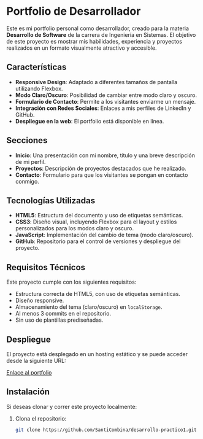 # Portfolio de Desarrollador

Este es mi portfolio personal como desarrollador, creado para la materia **Desarrollo de Software** de la carrera de Ingeniería en Sistemas. El objetivo de este proyecto es mostrar mis habilidades, experiencia y proyectos realizados en un formato visualmente atractivo y accesible.

## Características

- **Responsive Design**: Adaptado a diferentes tamaños de pantalla utilizando Flexbox.
- **Modo Claro/Oscuro**: Posibilidad de cambiar entre modo claro y oscuro.
- **Formulario de Contacto**: Permite a los visitantes enviarme un mensaje.
- **Integración con Redes Sociales**: Enlaces a mis perfiles de LinkedIn y GitHub.
- **Despliegue en la web**: El portfolio está disponible en línea.

## Secciones

- **Inicio**: Una presentación con mi nombre, título y una breve descripción de mi perfil.
- **Proyectos**: Descripción de proyectos destacados que he realizado.
- **Contacto**: Formulario para que los visitantes se pongan en contacto conmigo.

## Tecnologías Utilizadas

- **HTML5**: Estructura del documento y uso de etiquetas semánticas.
- **CSS3**: Diseño visual, incluyendo Flexbox para el layout y estilos personalizados para los modos claro y oscuro.
- **JavaScript**: Implementación del cambio de tema (modo claro/oscuro).
- **GitHub**: Repositorio para el control de versiones y despliegue del proyecto.

## Requisitos Técnicos

Este proyecto cumple con los siguientes requisitos:

- Estructura correcta de HTML5, con uso de etiquetas semánticas.
- Diseño responsive.
- Almacenamiento del tema (claro/oscuro) en `localStorage`.
- Al menos 3 commits en el repositorio.
- Sin uso de plantillas prediseñadas.

## Despliegue

El proyecto está desplegado en un hosting estático y se puede acceder desde la siguiente URL:

[Enlace al portfolio](https://desarrollo-practico1.vercel.app/)

## Instalación

Si deseas clonar y correr este proyecto localmente:

1. Clona el repositorio:
   ```bash
   git clone https://github.com/SantiCombina/desarrollo-practico1.git
